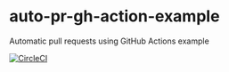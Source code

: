 # auto-pr-gh-action-example
Automatic pull requests using GitHub Actions example

[![CircleCI](https://circleci.com/gh/bahmutov/auto-pr-gh-action-example/tree/develop.svg?style=svg)](https://circleci.com/gh/bahmutov/auto-pr-gh-action-example/tree/develop)
